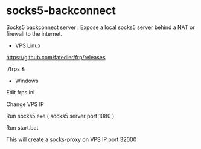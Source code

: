 # socks5-backconnect
Socks5 backconnect server . Expose a local socks5 server behind a NAT or firewall to the internet. 


- VPS Linux   

https://github.com/fatedier/frp/releases

./frps &

- Windows

Edit frps.ini

Change VPS IP

Run socks5.exe     ( socks5 server port 1080 )

Run start.bat

This will create a socks-proxy on VPS IP port 32000
